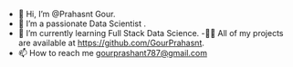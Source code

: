- 👋 Hi, I’m @Prahasnt Gour.
- 👀 I’m a passionate Data Scientist .
- 🌱 I’m currently learning Full Stack Data Science.
-👨‍💻 All of my projects are available at https://github.com/GourPrahasnt.
- 📫 How to reach me gourprashant787@gmail.com

<!---
GourPrahasnt/GourPrahasnt is a ✨ special ✨ repository because its `README.md` (this file) appears on your GitHub profile.
You can click the Preview link to take a look at your changes.
--->
